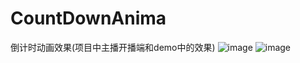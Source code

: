 # CountDownAnima
倒计时动画效果(项目中主播开播端和demo中的效果)
![image](https://https://github.com/llanglese/CountDownAnima/blob/master/63f2c5d5d8cd698ee39d40e04b312e28%5B00-00-00--00-00-07%5D.gif) 
![image](https://github.com/llanglese/CountDownAnima/blob/master/cbea04d3049a196d35e76e7b43dd8c6c%5B00-00-00--00-00-13%5D.gif) 
